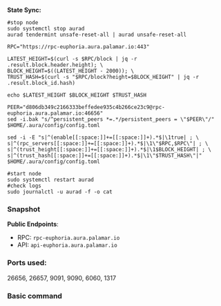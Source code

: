 
**State Sync:**
```
#stop node
sudo systemctl stop aurad
aurad tendermint unsafe-reset-all | aurad unsafe-reset-all

RPC="https://rpc-euphoria.aura.palamar.io:443"

LATEST_HEIGHT=$(curl -s $RPC/block | jq -r .result.block.header.height); \
BLOCK_HEIGHT=$((LATEST_HEIGHT - 2000)); \
TRUST_HASH=$(curl -s "$RPC/block?height=$BLOCK_HEIGHT" | jq -r .result.block_id.hash)

echo $LATEST_HEIGHT $BLOCK_HEIGHT $TRUST_HASH

PEER="d806db349c2166333beffedee935c4b266ce23c9@rpc-euphoria.aura.palamar.io:46656"
sed -i.bak "s/^persistent_peers *=.*/persistent_peers = \"$PEER\"/" $HOME/.aura/config/config.toml

sed -i -E "s|^(enable[[:space:]]+=[[:space:]]+).*$|\1true| ; \
s|^(rpc_servers[[:space:]]+=[[:space:]]+).*$|\1\"$RPC,$RPC\"| ; \
s|^(trust_height[[:space:]]+=[[:space:]]+).*$|\1$BLOCK_HEIGHT| ; \
s|^(trust_hash[[:space:]]+=[[:space:]]+).*$|\1\"$TRUST_HASH\"|" $HOME/.aura/config/config.toml

#start node
sudo systemctl restart aurad
#check logs
sudo journalctl -u aurad -f -o cat
```

### Snapshot
**Public Endpoints**:
 - RPC: `rpc-euphoria.aura.palamar.io`
 - API: `api-euphoria.aura.palamar.io`
### Ports used:

26656, 26657, 9091, 9090, 6060, 1317

### Basic command
